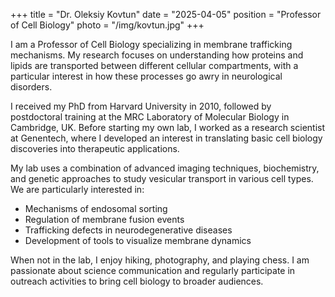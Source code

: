 +++
title = "Dr. Oleksiy Kovtun"
date = "2025-04-05"
position = "Professor of Cell Biology"
photo = "/img/kovtun.jpg"
+++

I am a Professor of Cell Biology specializing in membrane trafficking mechanisms. My research focuses on understanding how proteins and lipids are transported between different cellular compartments, with a particular interest in how these processes go awry in neurological disorders.

I received my PhD from Harvard University in 2010, followed by postdoctoral training at the MRC Laboratory of Molecular Biology in Cambridge, UK. Before starting my own lab, I worked as a research scientist at Genentech, where I developed an interest in translating basic cell biology discoveries into therapeutic applications.

My lab uses a combination of advanced imaging techniques, biochemistry, and genetic approaches to study vesicular transport in various cell types. We are particularly interested in:

- Mechanisms of endosomal sorting
- Regulation of membrane fusion events 
- Trafficking defects in neurodegenerative diseases
- Development of tools to visualize membrane dynamics

When not in the lab, I enjoy hiking, photography, and playing chess. I am passionate about science communication and regularly participate in outreach activities to bring cell biology to broader audiences.